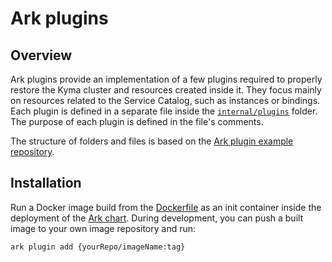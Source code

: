 # Ark plugins

## Overview

Ark plugins provide an implementation of a few plugins required to properly restore the Kyma cluster and resources created inside it. They focus mainly on resources related to the Service Catalog, such as instances or bindings. Each plugin is defined in a separate file inside the [`internal/plugins`](internal/plugins) folder. The purpose of each plugin is defined in the file's comments.

The structure of folders and files is based on the [Ark plugin example repository](https://github.com/heptio/ark-plugin-example).

## Installation

Run a Docker image build from the [Dockerfile](Dockerfile) as an init container inside the deployment of the [Ark chart](../../resources/ark). During development, you can push a built image to your own image repository and run:

```bash
ark plugin add {yourRepo/imageName:tag}
```
